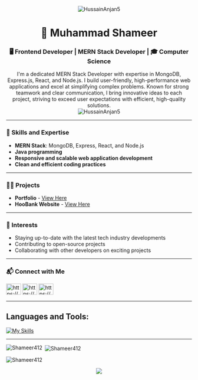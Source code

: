 

<p align="center">
  <img src="https://miro.medium.com/v2/resize:fit:828/format:webp/1*yw0TnheAGN-LPneDaTlaxw.gif" alt="HussainAnjan5" />
</p>
<h1 align="center">👋 Muhammad Shameer</h1>
<h3 align="center">🖥️ Frontend Developer | MERN Stack Developer | 🎓 Computer Science</h3>

<p align="center">
I'm a dedicated MERN Stack Developer with expertise in MongoDB, Express.js, React, and Node.js. I build user-friendly, high-performance web applications and excel at simplifying complex problems. Known for strong teamwork and clear communication, I bring innovative ideas to each project, striving to exceed user expectations with efficient, high-quality solutions. 
<br/>
  <img src="https://komarev.com/ghpvc/?username=HussainAnjan5&label=Profile%20views&color=0e75b6&style=flat"  align="end" alt="HussainAnjan5" />
</p>

---

### 🚀 Skills and Expertise

- **MERN Stack**: MongoDB, Express, React, and Node.js
- **Java programming**
- **Responsive and scalable web application development**
- **Clean and efficient coding practices**

---

### 👨‍💻 Projects

- **Portfolio** - [View Here](https://shameer-portfolio-mu.vercel.app/)
- **HooBank Website** - [View Here](http://hoobank-new.surge.sh/)

---

### 🌟 Interests

- Staying up-to-date with the latest tech industry developments
- Contributing to open-source projects
- Collaborating with other developers on exciting projects

---

### 📬 Connect with Me

<p>
<a href="https://www.linkedin.com/in/muhammad-shameer-46469929a" target="blank"><img src="https://raw.githubusercontent.com/rahuldkjain/github-profile-readme-generator/master/src/images/icons/Social/linked-in-alt.svg" alt="https://www.linkedin.com/in/muhammad-shameer-46469929a" height="30" width="40" /></a>
<a href="https://web.facebook.com/muhammad.shameer.31521/" target="blank"><img src="https://raw.githubusercontent.com/rahuldkjain/github-profile-readme-generator/master/src/images/icons/Social/facebook.svg" alt="https://web.facebook.com/muhammad.shameer.31521/" height="30" width="40" /></a>
<a href="https://www.instagram.com/muhammad_shameer01/?hl=en" target="blank"><img src="https://raw.githubusercontent.com/rahuldkjain/github-profile-readme-generator/master/src/images/icons/Social/instagram.svg" alt="https://www.instagram.com/muhammad_shameer01/?hl=en" height="30" width="40" /></a>
</p>

---

## **Languages and Tools:**  
[![My Skills](https://skillicons.dev/icons?i=html,css,tailwind,js,react,vite,expressjs,nodejs,mongodb,firebase,java,c,cs,python,md,git,github,vscode,jest,styledcomponents,postman,stackoverflow&perline=13)](#)

---

<p><img align="left" src="https://github-readme-stats.vercel.app/api/top-langs?username=Shameer412&show_icons=true&locale=en&layout=compact" alt="Shameer412" /></p>

<p>&nbsp;<img align="center" src="https://github-readme-stats.vercel.app/api?username=Shameer412&show_icons=true&locale=en" alt="Shameer412" /></p>

<p><img align="center" src="https://github-readme-streak-stats.herokuapp.com/?user=Shameer412&" alt="Shameer412" /></p> 

<p align="center">
  <img src="https://capsule-render.vercel.app/api?type=waving&color=gradient&colors=%23FFB3BA,%239F5FEC&height=100&section=footer"/>
</p> 
